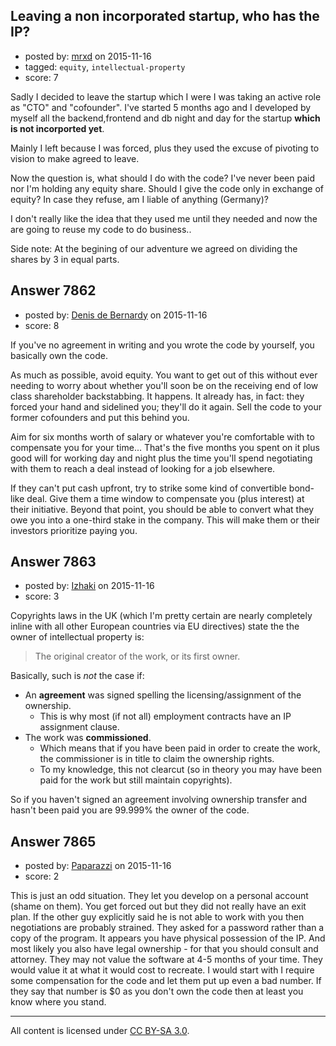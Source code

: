 ## Leaving a non incorporated startup, who has the IP?

- posted by: [mrxd](https://stackexchange.com/users/5594501/mrxd) on 2015-11-16
- tagged: `equity`, `intellectual-property`
- score: 7

Sadly I decided to leave the startup which I were I was taking an active role as "CTO" and "cofounder".
I've started 5 months ago and I developed by myself all the backend,frontend and db night and day for the startup **which is not incorported yet**.

Mainly I left because I was forced, plus they used the excuse of pivoting to vision to make agreed to leave.

Now the question is, what should I do with the code? I've never been paid nor I'm holding any equity share.
Should I give the code only in exchange of equity? In case they refuse, am I liable of anything (Germany)?

I don't really like the idea that they used me until they needed and now the are going to reuse my code to do business..

Side note: At the begining of our adventure we agreed on dividing the shares by 3 in equal parts.


## Answer 7862

- posted by: [Denis de Bernardy](https://stackexchange.com/users/182468/denis-de-bernardy) on 2015-11-16
- score: 8

If you've no agreement in writing and you wrote the code by yourself, you basically own the code.

As much as possible, avoid equity. You want to get out of this without ever needing to worry about whether you'll soon be on the receiving end of low class shareholder backstabbing. It happens. It already has, in fact: they forced your hand and sidelined you; they'll do it again. Sell the code to your former cofounders and put this behind you.

Aim for six months worth of salary or whatever you're comfortable with to compensate you for your time... That's the five months you spent on it plus good will for working day and night plus the time you'll spend negotiating with them to reach a deal instead of looking for a job elsewhere.

If they can't put cash upfront, try to strike some kind of convertible bond-like deal. Give them a time window to compensate you (plus interest) at their initiative. Beyond that point, you should be able to convert what they owe you into a one-third stake in the company. This will make them or their investors prioritize paying you.


## Answer 7863

- posted by: [Izhaki](https://stackexchange.com/users/1210808/izhaki) on 2015-11-16
- score: 3

Copyrights laws in the UK (which I'm pretty certain are nearly completely inline with all other European countries via EU directives) state the the owner of intellectual property is:

> The original creator of the work, or its first owner.

Basically, such is *not* the case if:

- An **agreement** was signed spelling the licensing/assignment of the ownership.
  - This is why most (if not all) employment contracts have an IP assignment clause.
- The work was **commissioned**.
  - Which means that if you have been paid in order to create the work, the commissioner is in title to claim the ownership rights.
  - To my knowledge, this not clearcut (so in theory you may have been paid for the work but still maintain copyrights).

So if you haven't signed an agreement involving ownership transfer and hasn't been paid you are 99.999% the owner of the code.


## Answer 7865

- posted by: [Paparazzi](https://stackexchange.com/users/300272/paparazzi) on 2015-11-16
- score: 2

This is just an odd situation.  They let you develop on a personal account (shame on them).  You get forced out but they did not really have an exit plan. If the other guy explicitly said he is not able to work with you then negotiations are probably strained.  They asked for a password rather than a copy of the program.   It appears you have physical possession of the IP.  And most likely you also have legal ownership - for that you should consult and attorney. They may not value the software at 4-5 months of your time.  They would value it at what it would cost to recreate.  I would start with I require some compensation for the code and let them put up even a bad number.  If they say that number is $0 as you don't own the code then at least you know where you stand.



---

All content is licensed under [CC BY-SA 3.0](https://creativecommons.org/licenses/by-sa/3.0/).
